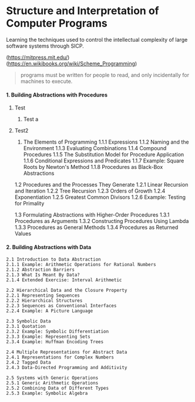 
# Structure and Interpretation of Computer Programs
Learning the techniques used to control the intellectual complexity of large software systems through SICP.

(https://mitpress.mit.edu/)
(https://en.wikibooks.org/wiki/Scheme_Programming)

> programs must be written for people to read, and only incidentally for machines to execute.

#### 1. Building Abstractions with Procedures
1. Test
    1. Test a
1. Test2
    1. The Elements of Programming
    1.1.1 Expressions
    1.1.2 Naming and the Environment
    1.1.3 Evaluating Combinations
    1.1.4 Compound Procedures
    1.1.5 The Substitution Model for Procedure Application
    1.1.6 Conditional Expressions and Predicates
    1.1.7 Example: Square Roots by Newton's Method
    1.1.8 Procedures as Black-Box Abstractions

    1.2 Procedures and the Processes They Generate
    1.2.1 Linear Recursion and Iteration
    1.2.2 Tree Recursion
    1.2.3 Orders of Growth
    1.2.4 Exponentiation
    1.2.5 Greatest Common Divisors
    1.2.6 Example: Testing for Primality

    1.3 Formulating Abstractions with Higher-Order Procedures
    1.3.1 Procedures as Arguments
    1.3.2 Constructing Procedures Using Lambda
    1.3.3 Procedures as General Methods
    1.3.4 Procedures as Returned Values
#### 2. Building Abstractions with Data
    2.1 Introduction to Data Abstraction
    2.1.1 Example: Arithmetic Operations for Rational Numbers
    2.1.2 Abstraction Barriers
    2.1.3 What Is Meant By Data?
    2.1.4 Extended Exercise: Interval Arithmetic

    2.2 Hierarchical Data and the Closure Property
    2.2.1 Representing Sequences
    2.2.2 Hierarchical Structures
    2.2.3 Sequences as Conventional Interfaces
    2.2.4 Example: A Picture Language

    2.3 Symbolic Data
    2.3.1 Quotation
    2.3.2 Example: Symbolic Differentiation
    2.3.3 Example: Representing Sets
    2.3.4 Example: Huffman Encoding Trees

    2.4 Multiple Representations for Abstract Data
    2.4.1 Representations for Complex Numbers
    2.4.2 Tagged Data
    2.4.3 Data-Directed Programming and Additivity

    2.5 Systems with Generic Operations
    2.5.1 Generic Arithmetic Operations
    2.5.2 Combining Data of Different Types
    2.5.3 Example: Symbolic Algebra
